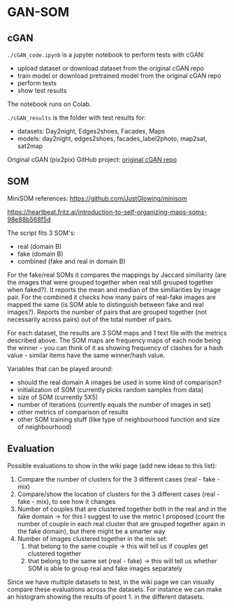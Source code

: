 # GAN-SOM

## cGAN
`./cGAN_code.ipynb` is a jupyter notebook to perform tests with cGAN:
- upload dataset or download dataset from the original cGAN repo
- train model or download pretrained model from the original cGAN repo
- perform tests
- show test results 

The notebook runs on Colab.

`./cGAN_results` is the folder with test results for:
- datasets: Day2night, Edges2shoes, Facades, Maps
- models: day2night, edges2shoes, facades_label2photo, map2sat, sat2map

Original cGAN (pix2pix) GitHub project: [original cGAN repo](https://github.com/junyanz/pytorch-CycleGAN-and-pix2pix)

## SOM

MiniSOM references:
https://github.com/JustGlowing/minisom

https://heartbeat.fritz.ai/introduction-to-self-organizing-maps-soms-98e88b568f5d

The script fits 3 SOM's:
- real (domain B)
- fake (domain B)
- combined (fake and real in domain B)

For the fake/real SOMs it compares the mappings by Jaccard similiarity (are the images that were grouped together when real still grouped together when faked?). It reports the mean and median of the similiarities by image pair.
For the combined it checks how many pairs of real-fake images are mapped the same (is SOM able to distinguish between fake and real images?). Reports the number of pairs that are grouped together (not necessarily across pairs) out of the total number of pairs. 

For each dataset, the results are 3 SOM maps and 1 text file with the metrics described above. The SOM maps are frequency maps of each 
node being the winner - you can think of it as showing frequency of clashes for a hash value - similar items have the same winner/hash value. 

Variables that can be played around:
- should the real domain A images be used in some kind of comparison?
- initialization of SOM (currently picks random samples from data)
- size of SOM (currently 5X5)
- number of iterations (currently equals the number of images in set)
- other metrics of comparison of results
- other SOM training stuff (like type of neighbourhood function and size of neighbourhood)

## Evaluation

Possible evaluations to show in the wiki page (add new ideas to this list):
1. Compare the number of clusters for the 3 different cases (real - fake - mix)
2. Compare/show the location of clusters for the 3 different cases (real - fake - mix), to see how it changes
3. Number of couples that are clustered together both in the real and in the fake domain -> for this I suggest to use the metric I proposed (count the number of couple in each real cluster that are grouped together again in the fake domain), but there might be a smarter way
4. Number of images clustered together in the mix set:
    1. that belong to the same couple -> this will tell us if couples get clustered together
    2. that belong to the same set (real - fake) -> this will tell us whether SOM is able to group real and fake images separately

Since we have multiple datasets to test, in the wiki page we can visually compare these evaluations across the datasets. For instance we can make an histogram showing the results of point 1. in the different datasets.
